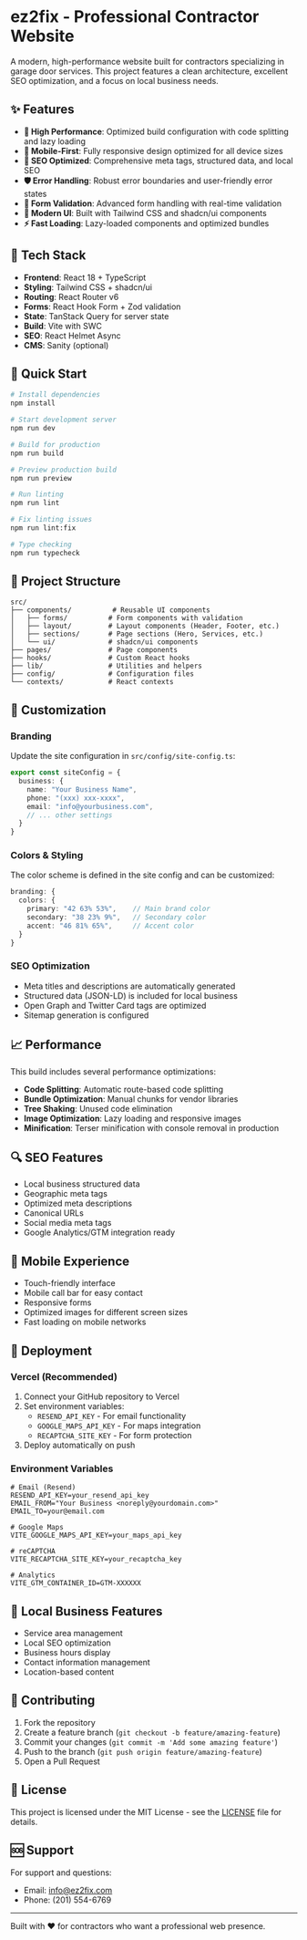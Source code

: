 # ez2fix - Professional Contractor Website

A modern, high-performance website built for contractors specializing in garage door services. This project features a clean architecture, excellent SEO optimization, and a focus on local business needs.

## ✨ Features

- **🚀 High Performance**: Optimized build configuration with code splitting and lazy loading
- **📱 Mobile-First**: Fully responsive design optimized for all device sizes  
- **🎯 SEO Optimized**: Comprehensive meta tags, structured data, and local SEO
- **🛡️ Error Handling**: Robust error boundaries and user-friendly error states
- **📝 Form Validation**: Advanced form handling with real-time validation
- **🎨 Modern UI**: Built with Tailwind CSS and shadcn/ui components
- **⚡ Fast Loading**: Lazy-loaded components and optimized bundles

## 🔧 Tech Stack

- **Frontend**: React 18 + TypeScript
- **Styling**: Tailwind CSS + shadcn/ui
- **Routing**: React Router v6
- **Forms**: React Hook Form + Zod validation
- **State**: TanStack Query for server state
- **Build**: Vite with SWC
- **SEO**: React Helmet Async
- **CMS**: Sanity (optional)

## 🚀 Quick Start

```bash
# Install dependencies
npm install

# Start development server
npm run dev

# Build for production
npm run build

# Preview production build
npm run preview

# Run linting
npm run lint

# Fix linting issues
npm run lint:fix

# Type checking
npm run typecheck
```

## 📁 Project Structure

```
src/
├── components/          # Reusable UI components
│   ├── forms/          # Form components with validation
│   ├── layout/         # Layout components (Header, Footer, etc.)
│   ├── sections/       # Page sections (Hero, Services, etc.)
│   └── ui/             # shadcn/ui components
├── pages/              # Page components
├── hooks/              # Custom React hooks
├── lib/                # Utilities and helpers
├── config/             # Configuration files
└── contexts/           # React contexts
```

## 🎨 Customization

### Branding
Update the site configuration in `src/config/site-config.ts`:

```typescript
export const siteConfig = {
  business: {
    name: "Your Business Name",
    phone: "(xxx) xxx-xxxx",
    email: "info@yourbusiness.com",
    // ... other settings
  }
}
```

### Colors & Styling
The color scheme is defined in the site config and can be customized:

```typescript
branding: {
  colors: {
    primary: "42 63% 53%",    // Main brand color
    secondary: "38 23% 9%",   // Secondary color
    accent: "46 81% 65%",     // Accent color
  }
}
```

### SEO Optimization
- Meta titles and descriptions are automatically generated
- Structured data (JSON-LD) is included for local business
- Open Graph and Twitter Card tags are optimized
- Sitemap generation is configured

## 📈 Performance

This build includes several performance optimizations:

- **Code Splitting**: Automatic route-based code splitting
- **Bundle Optimization**: Manual chunks for vendor libraries
- **Tree Shaking**: Unused code elimination
- **Image Optimization**: Lazy loading and responsive images
- **Minification**: Terser minification with console removal in production

## 🔍 SEO Features

- Local business structured data
- Geographic meta tags
- Optimized meta descriptions
- Canonical URLs
- Social media meta tags
- Google Analytics/GTM integration ready

## 📱 Mobile Experience

- Touch-friendly interface
- Mobile call bar for easy contact
- Responsive forms
- Optimized images for different screen sizes
- Fast loading on mobile networks

## 🚀 Deployment

### Vercel (Recommended)

1. Connect your GitHub repository to Vercel
2. Set environment variables:
   - `RESEND_API_KEY` - For email functionality
   - `GOOGLE_MAPS_API_KEY` - For maps integration
   - `RECAPTCHA_SITE_KEY` - For form protection
3. Deploy automatically on push

### Environment Variables

```env
# Email (Resend)
RESEND_API_KEY=your_resend_api_key
EMAIL_FROM="Your Business <noreply@yourdomain.com>"
EMAIL_TO=your@email.com

# Google Maps
VITE_GOOGLE_MAPS_API_KEY=your_maps_api_key

# reCAPTCHA
VITE_RECAPTCHA_SITE_KEY=your_recaptcha_key

# Analytics
VITE_GTM_CONTAINER_ID=GTM-XXXXXX
```

## 🎯 Local Business Features

- Service area management
- Local SEO optimization
- Business hours display
- Contact information management
- Location-based content

## 🤝 Contributing

1. Fork the repository
2. Create a feature branch (`git checkout -b feature/amazing-feature`)
3. Commit your changes (`git commit -m 'Add some amazing feature'`)
4. Push to the branch (`git push origin feature/amazing-feature`)
5. Open a Pull Request

## 📄 License

This project is licensed under the MIT License - see the [LICENSE](LICENSE) file for details.

## 🆘 Support

For support and questions:
- Email: info@ez2fix.com
- Phone: (201) 554-6769

---

Built with ❤️ for contractors who want a professional web presence.